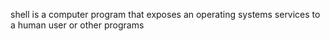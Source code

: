  shell is a computer program that exposes an operating systems services to a human user or other programs
